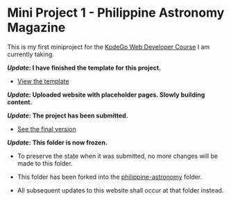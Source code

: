 # Mini Project 1 - Philippine Astronomy Magazine

This is my first miniproject for the [KodeGo Web Developer Course](https://kodego.ph/courses/1) I am currently taking.

**_Update_: I have finished the template for this project.**

* [View the template](template/)

**_Update_: Uploaded website with placeholder pages. Slowly building content.**

**_Update_: The project has been submitted.**

* [See the final version](home/)

**_Update_: This folder is now frozen.**

* To preserve the state when it was submitted, no more changes will be made to this folder.

* This folder has been forked into the [philippine-astronomy](/philippine-astronomy/) folder.

* All subsequent updates to this website shall occur at that folder instead.

